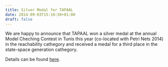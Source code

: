 ```yaml
---
title: Silver Medal for TAPAAL 
date: 2014-09-03T15:10:50+01:00
draft: false
---
```


We are happy to announce that TAPAAL won a silver medal at the annual Model Cheching Contest in Tunis this year (co-located with Petri Nets 2014) in the reachability cathegory and received a medal for a third place in the state-space generation cathegory.


Details can be found [here](http://mcc.lip6.fr/2014/results.php).